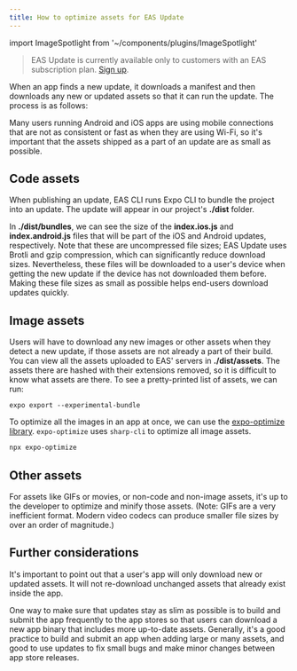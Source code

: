 ```yaml
---
title: How to optimize assets for EAS Update
---
```


import ImageSpotlight from '~/components/plugins/ImageSpotlight'

> EAS Update is currently available only to customers with an EAS subscription plan. [Sign up](https://expo.dev/accounts/[account]/settings/subscriptions).

When an app finds a new update, it downloads a manifest and then downloads any new or updated assets so that it can run the update. The process is as follows:

<ImageSpotlight alt="Update download timeline" src="/static/images/eas-update/process.png" />

Many users running Android and iOS apps are using mobile connections that are not as consistent or fast as when they are using Wi-Fi, so it's important that the assets shipped as a part of an update are as small as possible.

## **Code assets**

When publishing an update, EAS CLI runs Expo CLI to bundle the project into an update. The update will appear in our project's **./dist** folder.

In **./dist/bundles**, we can see the size of the **index.ios.js** and **index.android.js** files that will be part of the iOS and Android updates, respectively. Note that these are uncompressed file sizes; EAS Update uses Brotli and gzip compression, which can significantly reduce download sizes. Nevertheless, these files will be downloaded to a user's device when getting the new update if the device has not downloaded them before. Making these file sizes as small as possible helps end-users download updates quickly.

## **Image assets**

Users will have to download any new images or other assets when they detect a new update, if those assets are not already a part of their build. You can view all the assets uploaded to EAS' servers in **./dist/assets**. The assets there are hashed with their extensions removed, so it is difficult to know what assets are there. To see a pretty-printed list of assets, we can run:

```
expo export --experimental-bundle
```

To optimize all the images in an app at once, we can use the [expo-optimize library](https://www.npmjs.com/package/expo-optimize). `expo-optimize` uses `sharp-cli` to optimize all image assets.

```bash
npx expo-optimize
```

## **Other assets**

For assets like GIFs or movies, or non-code and non-image assets, it's up to the developer to optimize and minify those assets. (Note: GIFs are a very inefficient format. Modern video codecs can produce smaller file sizes by over an order of magnitude.)

## **Further considerations**

It's important to point out that a user's app will only download new or updated assets. It will not re-download unchanged assets that already exist inside the app.

One way to make sure that updates stay as slim as possible is to build and submit the app frequently to the app stores so that users can download a new app binary that includes more up-to-date assets. Generally, it's a good practice to build and submit an app when adding large or many assets, and good to use updates to fix small bugs and make minor changes between app store releases.
